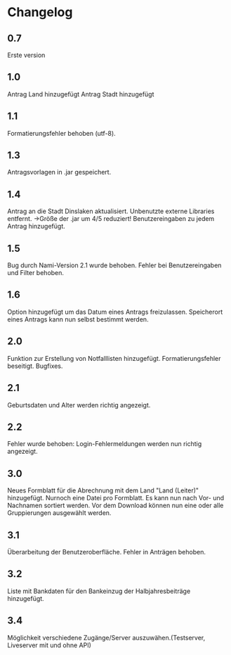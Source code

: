 Changelog
===========================================================

0.7
-----------------------------------------------------------
Erste version 

1.0 
-----------------------------------------------------------
Antrag Land hinzugefügt 
Antrag Stadt hinzugefügt 

1.1 
-----------------------------------------------------------
Formatierungsfehler behoben (utf-8). 

1.3 
-----------------------------------------------------------
Antragsvorlagen in .jar gespeichert. 

1.4 
-----------------------------------------------------------
Antrag an die Stadt Dinslaken aktualisiert. 
 Unbenutzte externe Libraries entfernt. 
 ->Größe der .jar um 4/5 reduziert! 
 Benutzereingaben zu jedem Antrag hinzugefügt. 
 
1.5 
-----------------------------------------------------------
Bug durch Nami-Version 2.1 wurde behoben. 
 Fehler bei Benutzereingaben und Filter behoben. 
 
1.6 
-----------------------------------------------------------
Option hinzugefügt um das Datum 
 eines Antrags freizulassen. 
 Speicherort eines Antrags kann nun selbst bestimmt
 werden. 
 
2.0 
-----------------------------------------------------------
Funktion zur Erstellung von Notfalllisten 
 hinzugefügt. 
 Formatierungsfehler beseitigt. 
 Bugfixes. 
 
2.1 
-----------------------------------------------------------
Geburtsdaten und Alter werden richtig 
 angezeigt. 
 
2.2 
-----------------------------------------------------------
Fehler wurde behoben: Login-Fehlermeldungen 
 werden nun richtig angezeigt. 
 
3.0 
-----------------------------------------------------------
Neues Formblatt für die Abrechnung mit dem 
Land "Land (Leiter)" hinzugefügt. 
 Nurnoch eine Datei pro Formblatt.
 Es kann nun nach Vor- und Nachnamen sortiert
 werden.
 Vor dem Download können nun eine oder alle
 Gruppierungen ausgewählt werden.
 
3.1 
-----------------------------------------------------------
Überarbeitung der Benutzeroberfläche.
 Fehler in Anträgen behoben.
 
3.2 
-----------------------------------------------------------
Liste mit Bankdaten für den Bankeinzug der
 Halbjahresbeiträge hinzugefügt. 
 
3.4
-----------------------------------------------------------
Möglichkeit verschiedene Zugänge/Server auszuwähen.(Testserver, Liveserver mit und ohne API)
